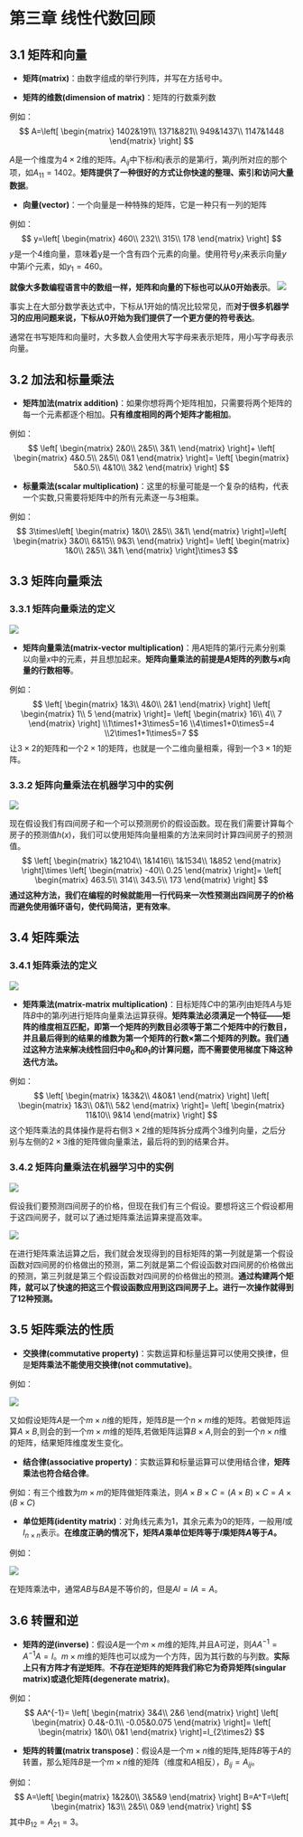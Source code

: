 # 第三章 线性代数回顾

## 3.1 矩阵和向量

+ **矩阵(matrix)**：由数字组成的举行列阵，并写在方括号中。

+ **矩阵的维数(dimension of matrix)**：矩阵的行数乘列数

例如：
$$
A=\left[
\begin{matrix}
1402&191\\
1371&821\\
949&1437\\
1147&1448
\end{matrix}
\right]
$$

$A$是一个维度为$4\times2$维的矩阵。$A_{ij}$中下标$i$和$j$表示的是第$i$行，第$j$列所对应的那个项，如$A_{11}=1402$。**矩阵提供了一种很好的方式让你快速的整理、索引和访问大量数据**。

+ **向量(vector)**：一个向量是一种特殊的矩阵，它是一种只有一列的矩阵

例如：
$$
y=\left[
\begin{matrix}
460\\
232\\
315\\
178
\end{matrix}
\right]
$$
$y$是一个4维向量，意味着y是一个含有四个元素的向量。使用符号$y_i$来表示向量$y$中第$i$个元素，如$y_1=460$。

**就像大多数编程语言中的数组一样，矩阵和向量的下标也可以从0开始表示**。
![](../../../img/ml/ml_wnd/03_linear_algebra_review\3.1_1.png)

事实上在大部分数学表达式中，下标从1开始的情况比较常见，而**对于很多机器学习的应用问题来说，下标从0开始为我们提供了一个更方便的符号表达**。

通常在书写矩阵和向量时，大多数人会使用大写字母来表示矩阵，用小写字母表示向量。

## 3.2 加法和标量乘法

+ **矩阵加法(matrix addition)**：如果你想将两个矩阵相加，只需要将两个矩阵的每一个元素都逐个相加。**只有维度相同的两个矩阵才能相加**。

例如：
$$
\left[
\begin{matrix}
2&0\\
2&5\\
3&1\
\end{matrix}
\right]+
\left[
\begin{matrix}
4&0.5\\
2&5\\
0&1
\end{matrix}
\right]=
\left[
\begin{matrix}
5&0.5\\
4&10\\
3&2
\end{matrix}
\right]
$$

+ **标量乘法(scalar multiplication)**：这里的标量可能是一个复杂的结构，代表一个实数,只需要将矩阵中的所有元素逐一与3相乘。

例如：
$$
3\times\left[
\begin{matrix}
1&0\\
2&5\\
3&1\
\end{matrix}
\right]=\left[
\begin{matrix}
3&0\\
6&15\\
9&3\
\end{matrix}
\right]=
\left[
\begin{matrix}
1&0\\
2&5\\
3&1\
\end{matrix}
\right]\times3
$$

## 3.3 矩阵向量乘法

### 3.3.1 矩阵向量乘法的定义

![](../../../img/ml/ml_wnd/03_linear_algebra_review\3.3_1.png)

+ **矩阵向量乘法(matrix-vector multiplication)**：用$A$矩阵的第$i$行元素分别乘以向量$x$中的元素，并且想加起来。**矩阵向量乘法的前提是$A$矩阵的列数与$x$向量的行数相等**。

例如：
$$
\left[
\begin{matrix}
1&3\\
4&0\\
2&1
\end{matrix}
\right]
\left[
\begin{matrix}
1\\
5
\end{matrix}
\right]=
\left[
\begin{matrix}
16\\
4\\
7
\end{matrix}
\right]
\\1\times1+3\times5=16
\\4\times1+0\times5=4
\\2\times1+1\times5=7
$$
让$3\times2$的矩阵和一个$2\times1$的矩阵，也就是一个二维向量相乘，得到一个$3\times1$的矩阵。

### 3.3.2 矩阵向量乘法在机器学习中的实例

![](../../../img/ml/ml_wnd/03_linear_algebra_review\3.3_2.png)

现在假设我们有四间房子和一个可以预测房价的假设函数。现在我们需要计算每个房子的预测值$h(x)$，我们可以使用矩阵向量相乘的方法来同时计算四间房子的预测值。
$$
\left[
\begin{matrix}
1&2104\\
1&1416\\
1&1534\\
1&852
\end{matrix}
\right]\times
\left[
\begin{matrix}
-40\\
0.25
\end{matrix}
\right]=
\left[
\begin{matrix}
463.5\\
314\\
343.5\\
173
\end{matrix}
\right]
$$
**通过这种方法，我们在编程的时候就能用一行代码来一次性预测出四间房子的价格而避免使用循环语句，使代码简洁，更有效率**。

## 3.4 矩阵乘法

### 3.4.1 矩阵乘法的定义

![](../../../img/ml/ml_wnd/03_linear_algebra_review\3.4_1.png)

+ **矩阵乘法(matrix-matrix multiplication)**：目标矩阵$C$中的第$i$列由矩阵$A$与矩阵$B$中的第$i$列进行矩阵向量乘法运算获得。**矩阵乘法必须满足一个特征——矩阵的维度相互匹配，即第一个矩阵的列数目必须等于第二个矩阵中的行数目，并且最后得到的结果的维数为第一个矩阵的行数×第二个矩阵的列数。我们通过这种方法来解决线性回归中$\theta_0$和$\theta_1$的计算问题，而不需要使用梯度下降这种迭代方法。**

例如：
$$
\left[
\begin{matrix}
1&3&2\\
4&0&1
\end{matrix}
\right]
\left[
\begin{matrix}
1&3\\
0&1\\
5&2
\end{matrix}
\right]=
\left[
\begin{matrix}
11&10\\
9&14
\end{matrix}
\right]
$$
这个矩阵乘法的具体操作是将右侧$3\times2$维的矩阵拆分成两个$3$维列向量，之后分别与左侧的$2\times3$维的矩阵做向量乘法，最后将的到的结果合并。

### 3.4.2 矩阵向量乘法在机器学习中的实例

![](../../../img/ml/ml_wnd/03_linear_algebra_review\3.4_2.png)

假设我们要预测四间房子的价格，但现在我们有三个假设。要想将这三个假设都用于这四间房子，就可以了通过矩阵乘法运算来提高效率。

![](../../../img/ml/ml_wnd/03_linear_algebra_review\3.4_3.png)

在进行矩阵乘法运算之后，我们就会发现得到的目标矩阵的第一列就是第一个假设函数对四间房的价格做出的预测，第二列就是第二个假设函数对四间房的价格做出的预测，第三列就是第三个假设函数对四间房的价格做出的预测。**通过构建两个矩阵，就可以了快速的把这三个假设函数应用到这四间房子上。进行一次操作就得到了12种预测。**

## 3.5 矩阵乘法的性质

+ **交换律(commutative property)**：实数运算和标量运算可以使用交换律，但是**矩阵乘法不能使用交换律(not commutative)**。

例如：

![](../../../img/ml/ml_wnd/03_linear_algebra_review\3.5_1.png)

又如假设矩阵$A$是一个$m\times n$维的矩阵，矩阵$B$是一个$n\times m$维的矩阵。若做矩阵运算$A\times B$,则会的到一个$m\times m$维的矩阵,若做矩阵运算$B\times A$,则会的到一个$n\times n$维的矩阵，结果矩阵维度发生变化。

+ **结合律(associative property)**：实数运算和标量运算可以使用结合律，**矩阵乘法也符合结合律**。

例如：有三个维数为$m\times m$的矩阵做矩阵乘法，则$A\times B\times C=(A\times B)\times C=A\times (B\times C)$

+ **单位矩阵(identity matrix)**：对角线元素为1，其余元素为0的矩阵，一般用$I$或$I_{n\times n}$表示。**在维度正确的情况下，矩阵$A$乘单位矩阵等于$I$乘矩阵$A$等于$A$。**

例如：

![](../../../img/ml/ml_wnd/03_linear_algebra_review\3.5_2.png)

在矩阵乘法中，通常$AB$与$BA$是不等价的，但是$AI=IA=A$。

## 3.6 转置和逆

+ **矩阵的逆(inverse)**：假设$A$是一个$m\times{m}$维的矩阵,并且A可逆，则$AA^{-1}=A^{-1}A=I$。$m\times{m}$维的矩阵也可以成为一个方阵，因为其行数的与列数。**实际上只有方阵才有逆矩阵**。**不存在逆矩阵的矩阵我们称它为奇异矩阵(singular matrix)或退化矩阵(degenerate matrix)**。

例如：
$$
AA^{-1}=
\left[
\begin{matrix}
3&4\\
2&6
\end{matrix}
\right]
\left[
\begin{matrix}
0.4&-0.1\\
-0.05&0.075
\end{matrix}
\right]=
\left[
\begin{matrix}
1&0\\
0&1
\end{matrix}
\right]=I_{2\times2}
$$

+ **矩阵的转置(matrix transpose)**：假设$A$是一个$m\times{n}$维的矩阵,矩阵$B$等于$A$的转置，那么矩阵$B$是一个$m\times{n}$维的矩阵（维度和$A$相反），$B_{ij}=A_{ij}$。

例如：
$$
A=\left[
\begin{matrix}
1&2&0\\
3&5&9
\end{matrix}
\right]
B=A^T=\left[
\begin{matrix}
1&3\\
2&5\\
0&9
\end{matrix}
\right]
$$
其中$B_{12}=A_{21}=3$。